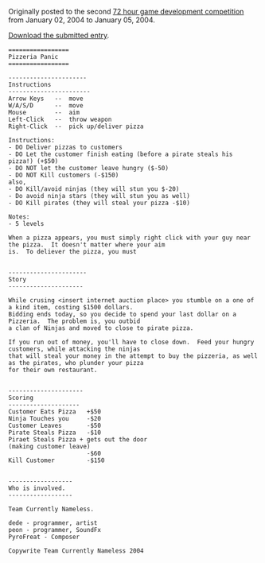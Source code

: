 Originally posted to the second [72 hour game development competition](https://github.com/featherless/72hourgdc)
from January 02, 2004 to January 05, 2004.

[Download the submitted entry](https://github.com/72hourgdc-2004-january/PizzeriaPanic/archive/submission.zip).

    =================
    Pizzeria Panic
    =================

    ----------------------
    Instructions
    -----------------------
    Arrow Keys   --  move
    W/A/S/D      --  move
    Mouse        --  aim
    Left-Click   --  throw weapon
    Right-Click  --  pick up/deliver pizza

    Instructions:
    - DO Deliver pizzas to customers
    - DO Let the customer finish eating (before a pirate steals his pizza!) (+$50)
    - DO NOT let the customer leave hungry ($-50)
    - DO NOT Kill customers (-$150)
    also,
    - DO Kill/avoid ninjas (they will stun you $-20)
    - Do avoid ninja stars (they will stun you as well)
    - DO Kill pirates (they will steal your pizza -$10)

    Notes:
    - 5 levels

    When a pizza appears, you must simply right click with your guy near the pizza.  It doesn't matter where your aim
    is.  To deliever the pizza, you must 


    ----------------------
    Story
    ---------------------

    While crusing <insert internet auction place> you stumble on a one of a kind item, costing $1500 dollars.  
    Bidding ends today, so you decide to spend your last dollar on a Pizzeria.  The problem is, you outbid
    a clan of Ninjas and moved to close to pirate pizza.

    If you run out of money, you'll have to close down.  Feed your hungry customers, while attacking the ninjas
    that will steal your money in the attempt to buy the pizzeria, as well as the pirates, who plunder your pizza
    for their own restaurant.


    ---------------------
    Scoring
    --------------------
    Customer Eats Pizza   +$50
    Ninja Touches you     -$20
    Customer Leaves       -$50
    Pirate Steals Pizza   -$10
    Piraet Steals Pizza + gets out the door
    (making customer leave)
                          -$60
    Kill Customer         -$150


    ------------------
    Who is involved.
    ------------------

    Team Currently Nameless.

    dede - programmer, artist
    peon - programmer, SoundFx
    PyroFreat - Composer

    Copywrite Team Currently Nameless 2004